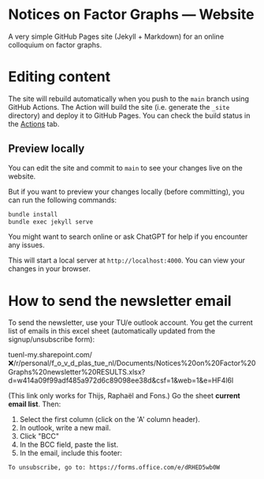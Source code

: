 # Notices on Factor Graphs — Website

A very simple GitHub Pages site (Jekyll + Markdown) for an online colloquium on factor graphs.

# Editing content
The site will rebuild automatically when you push to the `main` branch using GitHub Actions. The Action will build the site (i.e. generate the `_site` directory) and deploy it to GitHub Pages. You can check the build status in the [Actions](https://github.com/Notices-On-Factor-Graphs/website/actions) tab.

## Preview locally
You can edit the site and commit to `main` to see your changes live on the website.

But if you want to preview your changes locally (before committing), you can run the following commands:

```bash
bundle install
bundle exec jekyll serve
```

You might want to search online or ask ChatGPT for help if you encounter any issues.

This will start a local server at `http://localhost:4000`. You can view your changes in your browser.


# How to send the newsletter email
To send the newsletter, use your TU/e outlook account. You get the current list of emails in this excel sheet (automatically updated from the signup/unsubscribe form):

tuenl-my.sharepoint.com/:x:/r/personal/f_o_v_d_plas_tue_nl/Documents/Notices%20on%20Factor%20Graphs%20newsletter%20RESULTS.xlsx?d=w414a09f99adf485a972d6c89098ee38d&csf=1&web=1&e=HF4l6l

(This link only works for Thijs, Raphaël and Fons.) Go the sheet **current email list**. Then:
1. Select the first column (click on the 'A' column header).
1. In outlook, write a new mail.
1. Click "BCC"
1. In the BCC field, paste the list.
1. In the email, include this footer:

```
To unsubscribe, go to: https://forms.office.com/e/dRHED5wb0W
```




